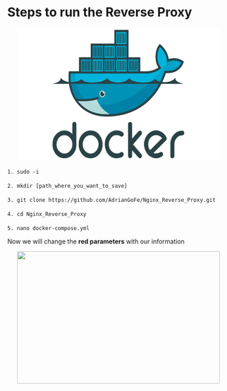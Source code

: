 # Steps to run the Reverse Proxy

<p align="center">
  <img width="460" height="300" src="pic/icon_docker.webp">
</p>


~~~
1. sudo -i

2. mkdir [path_where_you_want_to_save]

3. git clone https://github.com/AdrianGoFe/Nginx_Reverse_Proxy.git

4. cd Nginx_Reverse_Proxy

5. nano docker-compose.yml
~~~

Now we will change the **red parameters** with our information

<p align="center">
  <img width="460" height="300" src="https://drive.google.com/file/d/1UEUhusX5u6KhzsUnLtjOy0rakJOgPHuP/view?usp=sharing">
</p>
